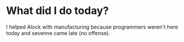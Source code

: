 # What did I do today?

I helped Alock with manufacturing because programmers weren't here today and sevenne came late (no offense).
